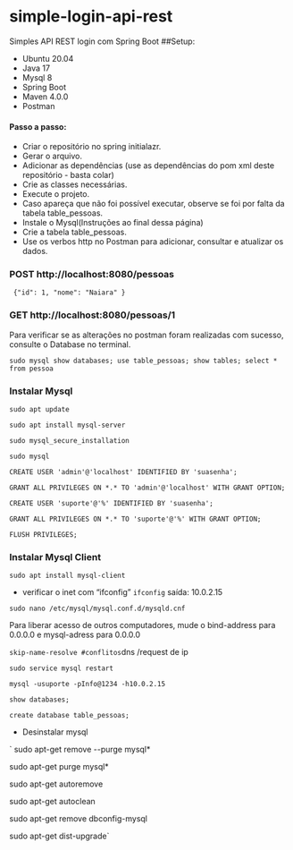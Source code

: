 # simple-login-api-rest
Simples API REST login com Spring Boot
##Setup:

* Ubuntu 20.04
* Java 17
* Mysql 8
* Spring Boot
* Maven 4.0.0
* Postman

#### Passo a passo:
- Criar o repositório no spring initialazr.
- Gerar o arquivo.
- Adicionar as dependências (use as dependências do pom xml deste repositório - basta colar)
- Crie as classes necessárias.
- Execute o projeto.
- Caso apareça que não foi possível executar, observe se foi por falta da tabela table_pessoas.
- Instale o Mysql(Instruções ao final dessa página)
- Crie a tabela table_pessoas.
- Use os verbos http no Postman para adicionar, consultar e atualizar os dados.

### POST http://localhost:8080/pessoas
` {"id": 1,
"nome": "Naiara"
}`
### GET http://localhost:8080/pessoas/1

Para verificar se as alterações no postman foram realizadas com sucesso, consulte o Database no terminal.


`sudo mysql
show databases;
use table_pessoas;
show tables;
select * from pessoa`


### Instalar Mysql

`sudo apt update`

`sudo apt install mysql-server`

`sudo mysql_secure_installation`

`sudo mysql`

`CREATE USER 'admin'@'localhost' IDENTIFIED BY 'suasenha';`

`GRANT ALL PRIVILEGES ON *.* TO 'admin'@'localhost' WITH GRANT OPTION;` 

`CREATE USER 'suporte'@'%' IDENTIFIED BY 'suasenha';`

`GRANT ALL PRIVILEGES ON *.* TO 'suporte'@'%' WITH GRANT OPTION;`

`FLUSH PRIVILEGES;`

### Instalar Mysql Client

`sudo apt install mysql-client`


- verificar o inet com “ifconfig”
`ifconfig`
saída: 10.0.2.15

`sudo nano /etc/mysql/mysql.conf.d/mysqld.cnf` 

Para liberar acesso de outros computadores, mude o bind-address para 0.0.0.0 e mysql-adress para 0.0.0.0

`skip-name-resolve #conflitos`dns /request de ip

`sudo service mysql restart`

`mysql -usuporte -pInfo@1234 -h10.0.2.15`

`show databases;`

`create database table_pessoas;`

- Desinstalar mysql

` sudo apt-get remove --purge mysql*

sudo apt-get purge mysql*

sudo apt-get autoremove

sudo apt-get autoclean

sudo apt-get remove dbconfig-mysql

sudo apt-get dist-upgrade`


